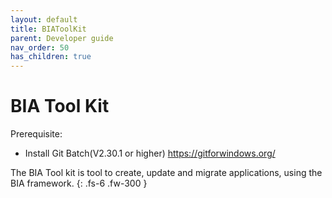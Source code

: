 ```yaml
---
layout: default
title: BIAToolKit
parent: Developer guide
nav_order: 50
has_children: true
---
```


# BIA Tool Kit
Prerequisite:
* Install Git Batch(V2.30.1 or higher) https://gitforwindows.org/

The BIA Tool kit is tool to create, update and migrate applications, using the BIA framework.
{: .fs-6 .fw-300 }